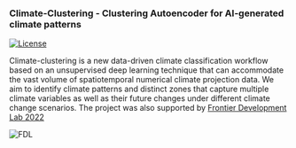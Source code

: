 ### Climate-Clustering - Clustering Autoencoder for AI-generated climate patterns
[![License](https://img.shields.io/badge/license-MIT-green)](./LICENSE)

Climate-clustering is a new data-driven climate classification workflow based on an unsupervised deep learning technique that can accommodate the vast volume of spatiotemporal numerical climate projection data. We aim to identify climate patterns and distinct zones that capture multiple climate variables as well as their future changes under different climate change scenarios. 
The project was also supported by [Frontier Development Lab 2022](https://frontierdevelopmentlab.org/fdl-2022#adaptation)

![FDL](https://earimediaprodweb.azurewebsites.net/Api/v1/Multimedia/9fff8718-4d44-4e62-89fa-d5f8e645d1ef/Rendition/low-res/Content/Public)

